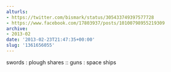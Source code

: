 ```yaml
---
alturls:
- https://twitter.com/bismark/status/305433749397577728
- https://www.facebook.com/17803937/posts/10100798955219309
archive:
- 2013-02
date: '2013-02-23T21:47:35+00:00'
slug: '1361656055'
---
```


swords : plough shares :: guns : space ships

